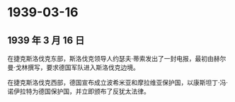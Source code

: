 # 1939-03-16

## 1939 年 3 月 16 日

在捷克斯洛伐克东部，斯洛伐克领导人约瑟夫·蒂索发出了一封电报，最初由赫尔曼·戈林撰写，要求德国军队进入斯洛伐克边境。

在捷克斯洛伐克西部，德国宣布成立波希米亚和摩拉维亚保护国，以康斯坦丁·冯·诺伊拉特为德国保护国，并立即颁布了反犹太法律。

